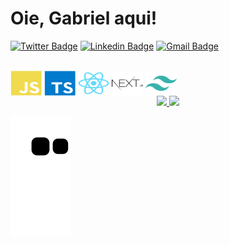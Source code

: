 # Oie, Gabriel aqui!


[![Twitter Badge](https://img.shields.io/badge/-@gabrielspxls-00875f?style=flat-square&labelColor=00875f&logo=twitter&logoColor=white&link=https://twitter.com/gabrielspxls)](https://twitter.com/gabrielspxls) 
[![Linkedin Badge](https://img.shields.io/badge/-Gabriel%20Silva-00875f?style=flat-square&logo=Linkedin&logoColor=white&link=https://www.linkedin.com/in/gabriel-silva/414303239/)](https://www.linkedin.com/in/gabriel-silva/414303239) 
[![Gmail Badge](https://img.shields.io/badge/-gabrielspxlsf@gmail.com-00875f?style=flat-square&logo=Gmail&logoColor=white&link=mailto:gabrielspxls@gmail.com)](mailto:gabrielspxls@gmail.com)


<div style="display: inline_block"><br>
  <img align="center" alt="Gabriel-Js" height="40" width="50" src="https://raw.githubusercontent.com/devicons/devicon/master/icons/javascript/javascript-plain.svg">
  <img align="center" alt="Gabriel-Ts" height="40" width="50" src="https://raw.githubusercontent.com/devicons/devicon/master/icons/typescript/typescript-plain.svg">
   <img align="center" alt="Gabriel-Tailwind" height="40" width="50" src="https://github.com/devicons/devicon/blob/master/icons/react/react-original.svg">
   <img align="center" alt="Gabriel-Tailwind" height="40" width="50" src="https://github.com/devicons/devicon/blob/master/icons/nextjs/nextjs-original-wordmark.svg">
   <img align="center" alt="Gabriel-NODE" height="40" width="50" src="https://github.com/devicons/devicon/blob/master/icons/tailwindcss/tailwindcss-plain.svg">
  
</div>




<div align="center">
  <a href="https://github.com/gabriels5g">
  <img width="50%" height="auto" src="https://github-readme-stats.vercel.app/api?username=gabriels5g&show_icons=true&theme=&include_all_commits=true&count_private=true"/>
  <img width="50%" height="auto" src="https://github-readme-stats.vercel.app/api/top-langs/?username=gabriels5g&layout=compact&langs_count=7&theme="/>
</div>
  

  
 ![Snake animation](https://github.com/karolrezende/karolrezende/blob/output/github-contribution-grid-snake.svg)
</div>

